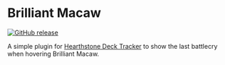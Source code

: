 # Brilliant Macaw

 [![GitHub release](https://img.shields.io/github/release/andburn/hdt-plugin-example.svg?maxAge=604800)](https://github.com/andburn/hdt-plugin-example/releases/latest)


A simple plugin for [Hearthstone Deck Tracker](https://github.com/Epix37/Hearthstone-Deck-Tracker) to show the last battlecry when hovering Brilliant Macaw.